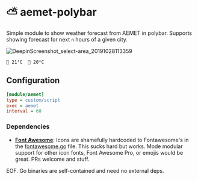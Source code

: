 # ⛅ aemet-polybar 

Simple module to show weather forecast from AEMET in polybar. Supports showing forecast for next `n` hours of a given city.

![DeepinScreenshot_select-area_20191028113359](https://user-images.githubusercontent.com/969721/67672215-c9963680-f977-11e9-8967-6b7e4ef15e18.png)

` 21°C   20°C`

## Configuration

```ini
[module/aemet]
type = custom/script
exec = aemet
interval = 60
```

### Dependencies

* [**Font Awesome**](https://fontawesome.com/): Icons are shamefully hardcoded to Fontawesome's in the [fontawesome.go](https://github.com/roobre/aemet-polybar/blob/master/fontawesome.go) file. This sucks hard but works. Mode modular support for other icon fonts, Font Awesome Pro, or emojis would be great. PRs welcome and stuff.

EOF. Go binaries are self-contained and need no external deps.
